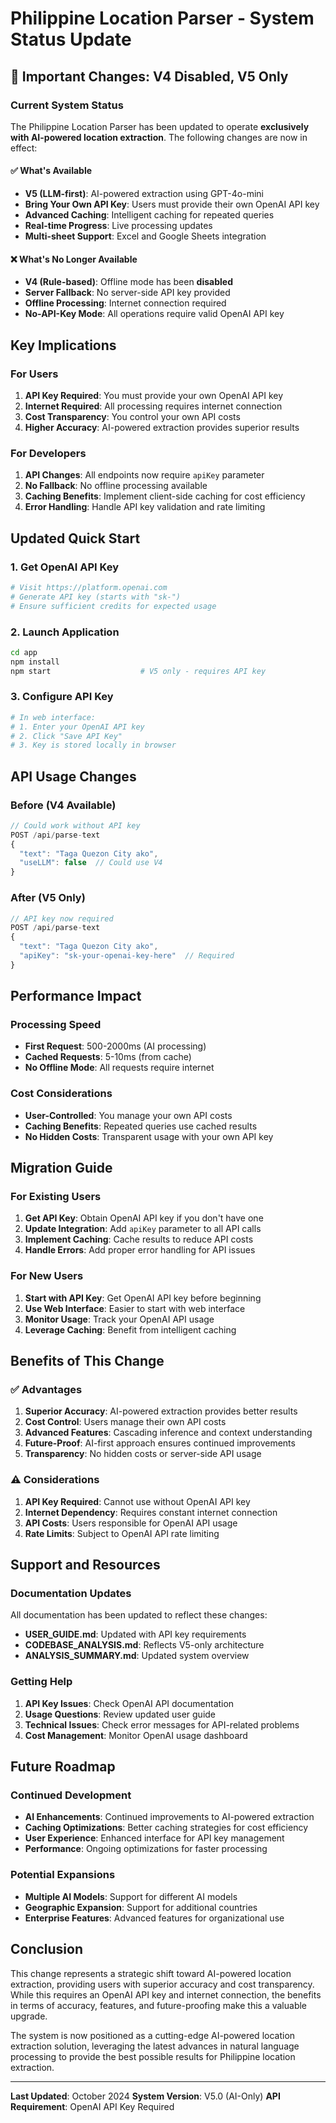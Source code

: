 # Philippine Location Parser - System Status Update

## 🚨 Important Changes: V4 Disabled, V5 Only

### Current System Status

The Philippine Location Parser has been updated to operate **exclusively with AI-powered location extraction**. The following changes are now in effect:

#### ✅ What's Available
- **V5 (LLM-first)**: AI-powered extraction using GPT-4o-mini
- **Bring Your Own API Key**: Users must provide their own OpenAI API key
- **Advanced Caching**: Intelligent caching for repeated queries
- **Real-time Progress**: Live processing updates
- **Multi-sheet Support**: Excel and Google Sheets integration

#### ❌ What's No Longer Available
- **V4 (Rule-based)**: Offline mode has been **disabled**
- **Server Fallback**: No server-side API key provided
- **Offline Processing**: Internet connection required
- **No-API-Key Mode**: All operations require valid OpenAI API key

## Key Implications

### For Users
1. **API Key Required**: You must provide your own OpenAI API key
2. **Internet Required**: All processing requires internet connection
3. **Cost Transparency**: You control your own API costs
4. **Higher Accuracy**: AI-powered extraction provides superior results

### For Developers
1. **API Changes**: All endpoints now require `apiKey` parameter
2. **No Fallback**: No offline processing available
3. **Caching Benefits**: Implement client-side caching for cost efficiency
4. **Error Handling**: Handle API key validation and rate limiting

## Updated Quick Start

### 1. Get OpenAI API Key
```bash
# Visit https://platform.openai.com
# Generate API key (starts with "sk-")
# Ensure sufficient credits for expected usage
```

### 2. Launch Application
```bash
cd app
npm install
npm start                    # V5 only - requires API key
```

### 3. Configure API Key
```bash
# In web interface:
# 1. Enter your OpenAI API key
# 2. Click "Save API Key"
# 3. Key is stored locally in browser
```

## API Usage Changes

### Before (V4 Available)
```javascript
// Could work without API key
POST /api/parse-text
{
  "text": "Taga Quezon City ako",
  "useLLM": false  // Could use V4
}
```

### After (V5 Only)
```javascript
// API key now required
POST /api/parse-text
{
  "text": "Taga Quezon City ako",
  "apiKey": "sk-your-openai-key-here"  // Required
}
```

## Performance Impact

### Processing Speed
- **First Request**: 500-2000ms (AI processing)
- **Cached Requests**: 5-10ms (from cache)
- **No Offline Mode**: All requests require internet

### Cost Considerations
- **User-Controlled**: You manage your own API costs
- **Caching Benefits**: Repeated queries use cached results
- **No Hidden Costs**: Transparent usage with your own API key

## Migration Guide

### For Existing Users
1. **Get API Key**: Obtain OpenAI API key if you don't have one
2. **Update Integration**: Add `apiKey` parameter to all API calls
3. **Implement Caching**: Cache results to reduce API costs
4. **Handle Errors**: Add proper error handling for API issues

### For New Users
1. **Start with API Key**: Get OpenAI API key before beginning
2. **Use Web Interface**: Easier to start with web interface
3. **Monitor Usage**: Track your OpenAI API usage
4. **Leverage Caching**: Benefit from intelligent caching

## Benefits of This Change

### ✅ Advantages
1. **Superior Accuracy**: AI-powered extraction provides better results
2. **Cost Control**: Users manage their own API costs
3. **Advanced Features**: Cascading inference and context understanding
4. **Future-Proof**: AI-first approach ensures continued improvements
5. **Transparency**: No hidden costs or server-side API usage

### ⚠️ Considerations
1. **API Key Required**: Cannot use without OpenAI API key
2. **Internet Dependency**: Requires constant internet connection
3. **API Costs**: Users responsible for OpenAI API usage
4. **Rate Limits**: Subject to OpenAI API rate limiting

## Support and Resources

### Documentation Updates
All documentation has been updated to reflect these changes:
- **USER_GUIDE.md**: Updated with API key requirements
- **CODEBASE_ANALYSIS.md**: Reflects V5-only architecture
- **ANALYSIS_SUMMARY.md**: Updated system overview

### Getting Help
1. **API Key Issues**: Check OpenAI API documentation
2. **Usage Questions**: Review updated user guide
3. **Technical Issues**: Check error messages for API-related problems
4. **Cost Management**: Monitor OpenAI usage dashboard

## Future Roadmap

### Continued Development
- **AI Enhancements**: Continued improvements to AI-powered extraction
- **Caching Optimizations**: Better caching strategies for cost efficiency
- **User Experience**: Enhanced interface for API key management
- **Performance**: Ongoing optimizations for faster processing

### Potential Expansions
- **Multiple AI Models**: Support for different AI models
- **Geographic Expansion**: Support for additional countries
- **Enterprise Features**: Advanced features for organizational use

## Conclusion

This change represents a strategic shift toward AI-powered location extraction, providing users with superior accuracy and cost transparency. While this requires an OpenAI API key and internet connection, the benefits in terms of accuracy, features, and future-proofing make this a valuable upgrade.

The system is now positioned as a cutting-edge AI-powered location extraction solution, leveraging the latest advances in natural language processing to provide the best possible results for Philippine location extraction.

---

**Last Updated**: October 2024
**System Version**: V5.0 (AI-Only)
**API Requirement**: OpenAI API Key Required